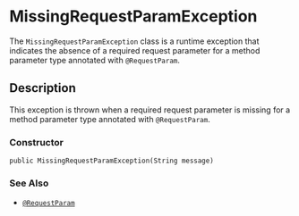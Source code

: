 # MissingRequestParamException

The `MissingRequestParamException` class is a runtime exception that indicates the absence of a required request parameter for a method parameter type annotated with `@RequestParam`.

## Description
This exception is thrown when a required request parameter is missing for a method parameter type annotated with `@RequestParam`.

### Constructor
```
public MissingRequestParamException(String message)
```

### See Also

- [`@RequestParam`](../annotation/RequestParam.md)